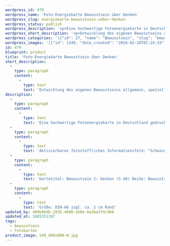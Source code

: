 ```yaml
---
wordpress_id: 479
wordpress_name: 'Foto-Energiekarte Bewusstsein über Denken'
wordpress_slug: energiekarte-bewusstsein-ueber-denken
wordpress_status: publish
wordpress_description: '<p>Eine hochwertige Fotoenergiekarte in Deutschland gedruckt und in Handarbeit laminiert.  Sie ist in Postkartengröße (DIN-A6) oder kleiner gut zu transportieren und kann auch auf den Körper aufgelegt werden.</p><p>Aktivierbares feinstoffliches Informationsfeld: "Schwingungserhöhung" - Bewusstsein allgemein - Bewusstsein in Bezug zum Denken - Feinstofflichkeit erfahren: Entwicklung des eigenen Bewusstseins allgemein und speziell für das Denken. Hierdurch die eigene Gedankenwelt und die Art zu Denken sowie die Funktion des Denkens generell neu erkennen. Die eigene Realität auf Basis dieser Erkenntnisse gestalten. Wie jede Fotoenergiekarte der Reihe "Bewusstsein I" sind auch auch hier Information enthalten zum Aspekt: Das gesamte Potenzial eines Menschen zur Wahrnehmung und Steuerung feinstofflicher Energien erkunden und entfalten.</p><p>Kartetitel: Bewusstsein I: Denken (S 48) Reihe: Bewusstsein.</p><p>Größe: DIN-A6 zzgl. ca. 2 cm Rand<br />Andere Formate sind individuell für Sie innerhalb weniger Tage herstellbar. Bitte kontaktieren Sie uns hierfür unter <a href="mailto:info@elvedenverlag.de">info@elvedenverlag.de</a>.</p><p>Anwendungshinweise</p>'
wordpress_short_description: '<p>Entwicklung des eigenen Bewusstseins allgemein, speziell für den Bereich des Denkens<br /><em>Hinweis: Das Wasserzeichen „Elveden Verlag Energiebild“ wird nicht mit gedruckt</em></p>'
wordpress_categories: '[{"id": 27, "name": "Bewusstsein", "slug": "bewusstsein"}, {"id": 23, "name": "Fotokarten", "slug": "fotokarten"}]'
wordpress_images: '[{"id": 1349, "date_created": "2016-02-28T01:24:33", "date_created_gmt": "2016-02-27T23:24:33", "date_modified": "2016-02-28T01:24:33", "date_modified_gmt": "2016-02-27T23:24:33", "src": "https://my.feenbaum.de/wp-content/uploads/2016/02/S48_800x800-W.jpg", "name": "S48_800x800-W", "alt": ""}]'
id: 479
blueprint: product
title: 'Foto-Energiekarte Bewusstsein über Denken'
short_description:
  -
    type: paragraph
    content:
      -
        type: text
        text: 'Entwicklung des eigenen Bewusstseins allgemein, speziell für den Bereich des Denkens'
description:
  -
    type: paragraph
    content:
      -
        type: text
        text: 'Eine hochwertige Fotoenergiekarte in Deutschland gedruckt und in Handarbeit laminiert.  Sie ist in Postkartengröße (DIN-A6) oder kleiner gut zu transportieren und kann auch auf den Körper aufgelegt werden.'
  -
    type: paragraph
    content:
      -
        type: text
        text: 'Aktivierbares feinstoffliches Informationsfeld: "Schwingungserhöhung" - Bewusstsein allgemein - Bewusstsein in Bezug zum Denken - Feinstofflichkeit erfahren: Entwicklung des eigenen Bewusstseins allgemein und speziell für das Denken. Hierdurch die eigene Gedankenwelt und die Art zu Denken sowie die Funktion des Denkens generell neu erkennen. Die eigene Realität auf Basis dieser Erkenntnisse gestalten. Wie jede Fotoenergiekarte der Reihe "Bewusstsein I" sind auch auch hier Information enthalten zum Aspekt: Das gesamte Potenzial eines Menschen zur Wahrnehmung und Steuerung feinstofflicher Energien erkunden und entfalten.'
  -
    type: paragraph
    content:
      -
        type: text
        text: 'Kartetitel: Bewusstsein I: Denken (S 48) Reihe: Bewusstsein.'
  -
    type: paragraph
    content:
      -
        type: text
        text: 'Größe: DIN-A6 zzgl. ca. 2 cm Rand'
updated_by: 489b06db-283b-4690-a50e-8a3ba37dc968
updated_at: 1685351307
tags:
  - bewusstsein
  - fotokarten
product_image: S48_800x800-W.jpg
---
```

